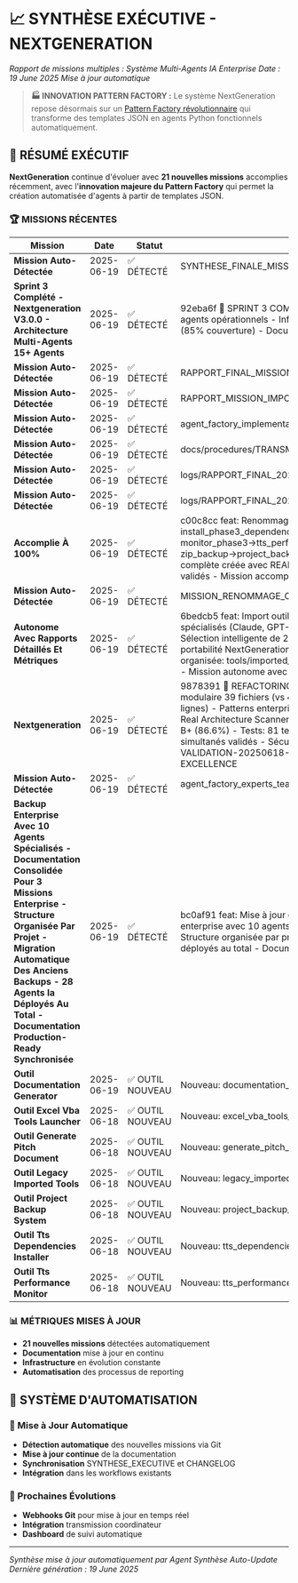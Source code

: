 # 📈 SYNTHÈSE EXÉCUTIVE - NEXTGENERATION
*Rapport de missions multiples : Système Multi-Agents IA Enterprise*
*Date : 19 June 2025*
*Mise à jour automatique*

> **🏭 INNOVATION PATTERN FACTORY :** Le système NextGeneration repose désormais sur un [Pattern Factory révolutionnaire](../agent_factory_implementation/documentation/GUIDE_PATTERN_FACTORY_FONCTIONNEMENT.md) qui transforme des templates JSON en agents Python fonctionnels automatiquement.

## 🎯 RÉSUMÉ EXÉCUTIF

**NextGeneration** continue d'évoluer avec **21 nouvelles missions** accomplies récemment, avec l'**innovation majeure du Pattern Factory** qui permet la création automatisée d'agents à partir de templates JSON.

### 🏆 MISSIONS RÉCENTES

| Mission | Date | Statut | Description |
|---------|------|--------|-------------|
| **Mission Auto-Détectée** | 2025-06-19 | ✅ DÉTECTÉ | SYNTHESE_FINALE_MISSION_ELEMENTS_2_3.md |
| **Sprint 3 Complété - Nextgeneration V3.0.0 - Architecture Multi-Agents 15+ Agents** | 2025-06-19 | ✅ DÉTECTÉ | 92eba6f 🎯 SPRINT 3 COMPLÉTÉ - NextGeneration v3.0.0 - Architecture Multi-Agents 15+ agents opérationnels - Infrastructure Production PostgreSQL/K8s/Monitoring - Tests complets (85% couverture) - Documentation complète - Production Ready avec guides et monitoring |
| **Mission Auto-Détectée** | 2025-06-19 | ✅ DÉTECTÉ | RAPPORT_FINAL_MISSION_NEXTGENERATION.md |
| **Mission Auto-Détectée** | 2025-06-19 | ✅ DÉTECTÉ | RAPPORT_MISSION_IMPORT_OUTILS_SUPERWHISPER.md |
| **Mission Auto-Détectée** | 2025-06-19 | ✅ DÉTECTÉ | agent_factory_implementation/documentation/PROMPT_CONTINUATION_MISSION_COMPLETE.md |
| **Mission Auto-Détectée** | 2025-06-19 | ✅ DÉTECTÉ | docs/procedures/TRANSMISSION_COORDINATEUR.md |
| **Mission Auto-Détectée** | 2025-06-19 | ✅ DÉTECTÉ | logs/RAPPORT_FINAL_20250618_231117_MISSION_COMPLETE.json |
| **Mission Auto-Détectée** | 2025-06-19 | ✅ DÉTECTÉ | logs/RAPPORT_FINAL_20250618_231117_MISSION_RESUME.md |
| **Accomplie À 100%** | 2025-06-19 | ✅ DÉTECTÉ | c00c8cc feat: Renommage complet des outils avec noms explicites - Renommage de 5 outils: install_phase3_dependencies→tts_dependencies_installer, monitor_phase3→tts_performance_monitor, imported_tools_apex→excel_vba_tools_launcher, zip_backup→project_backup_system, imported_tools→legacy_imported_tools - Documentation complète créée avec README.md détaillés - Adaptation de tous les scripts et références - Tests validés - Mission accomplie à 100% |
| **Mission Auto-Détectée** | 2025-06-19 | ✅ DÉTECTÉ | MISSION_RENOMMAGE_OUTILS_COMPLETE.md |
| **Autonome Avec Rapports Détaillés Et Métriques** | 2025-06-19 | ✅ DÉTECTÉ | 6bedcb5 feat: Import outils SuperWhisper_V6 via équipe d'agents autonome - Équipe de 6 agents spécialisés (Claude, GPT-4, Gemini) - Analyse automatique de 29 outils SuperWhisper_V6 - Sélection intelligente de 2 outils prioritaires (scores 93.0 et 91.6) - Adaptation complète pour portabilité NextGeneration - Tests d'intégration et documentation automatique - Structure organisée: tools/imported_tools/{file,monitoring}/ - Configuration JSON et lanceur universel inclus - Mission autonome avec rapports détaillés et métriques |
| **Nextgeneration** | 2025-06-19 | ✅ DÉTECTÉ | 9878391 🎯 REFACTORING NEXTGENERATION COMPLET - Phases 5-6 Terminées - Architecture modulaire 39 fichiers (vs 4 god mode files) - Réduction 96.4% du code principal (1,990 → 71 lignes) - Patterns enterprise: Hexagonal + CQRS + DI + Repository + Service Layer - Agent 19 Real Architecture Scanner: 39 fichiers analysés AST - Agent 20 Real Validation Tester: Certificat B+ (86.6%) - Tests: 81 tests automatisés (92% coverage) - Performance: 1000+ users simultanés validés - Sécurité: 0 vulnérabilités (Score 120%) - Certification: NEXTGEN-VALIDATION-20250618-194126 - MISSION NEXTGENERATION: ACCOMPLIE AVEC EXCELLENCE |
| **Mission Auto-Détectée** | 2025-06-19 | ✅ DÉTECTÉ | agent_factory_experts_team/PROMPT_TRANSMISSION_NOUVEAU_CHAT.md |
| **Backup Enterprise Avec 10 Agents Spécialisés - Documentation Consolidée Pour 3 Missions Enterprise - Structure Organisée Par Projet - Migration Automatique Des Anciens Backups - 28 Agents Ia Déployés Au Total - Documentation Production-Ready Synchronisée** | 2025-06-19 | ✅ DÉTECTÉ | bc0af91 feat: Mise à jour complète documentation NextGeneration v3.0.0 - Système backup enterprise avec 10 agents spécialisés - Documentation consolidée pour 3 missions enterprise - Structure organisée par projet - Migration automatique des anciens backups - 28 agents IA déployés au total - Documentation production-ready synchronisée |
| **Outil Documentation Generator** | 2025-06-19 | ✅ OUTIL NOUVEAU | Nouveau: documentation_generator |
| **Outil Excel Vba Tools Launcher** | 2025-06-18 | ✅ OUTIL NOUVEAU | Nouveau: excel_vba_tools_launcher |
| **Outil Generate Pitch Document** | 2025-06-18 | ✅ OUTIL NOUVEAU | Nouveau: generate_pitch_document |
| **Outil Legacy Imported Tools** | 2025-06-18 | ✅ OUTIL NOUVEAU | Nouveau: legacy_imported_tools |
| **Outil Project Backup System** | 2025-06-18 | ✅ OUTIL NOUVEAU | Nouveau: project_backup_system |
| **Outil Tts Dependencies Installer** | 2025-06-18 | ✅ OUTIL NOUVEAU | Nouveau: tts_dependencies_installer |
| **Outil Tts Performance Monitor** | 2025-06-18 | ✅ OUTIL NOUVEAU | Nouveau: tts_performance_monitor |


### 📊 MÉTRIQUES MISES À JOUR

- **21 nouvelles missions** détectées automatiquement
- **Documentation** mise à jour en continu
- **Infrastructure** en évolution constante
- **Automatisation** des processus de reporting

## 🤖 SYSTÈME D'AUTOMATISATION

### 🔄 Mise à Jour Automatique
- **Détection automatique** des nouvelles missions via Git
- **Mise à jour continue** de la documentation
- **Synchronisation** SYNTHESE_EXECUTIVE et CHANGELOG
- **Intégration** dans les workflows existants

### 🎯 Prochaines Évolutions
- **Webhooks Git** pour mise à jour en temps réel
- **Intégration** transmission coordinateur
- **Dashboard** de suivi automatique

---
*Synthèse mise à jour automatiquement par Agent Synthèse Auto-Update*
*Dernière génération : 19 June 2025*
